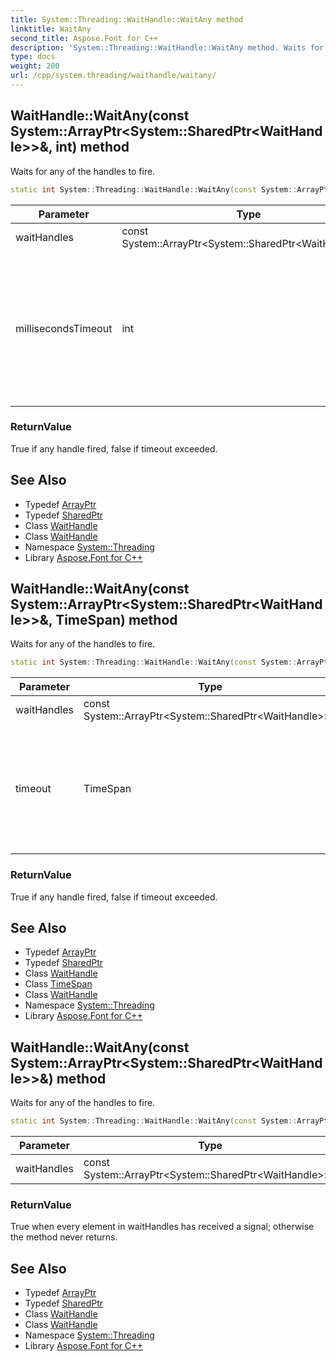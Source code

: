 ```yaml
---
title: System::Threading::WaitHandle::WaitAny method
linktitle: WaitAny
second_title: Aspose.Font for C++
description: 'System::Threading::WaitHandle::WaitAny method. Waits for any of the handles to fire in C++.'
type: docs
weight: 200
url: /cpp/system.threading/waithandle/waitany/
---
```

## WaitHandle::WaitAny(const System::ArrayPtr\<System::SharedPtr\<WaitHandle\>\>\&, int) method


Waits for any of the handles to fire.

```cpp
static int System::Threading::WaitHandle::WaitAny(const System::ArrayPtr<System::SharedPtr<WaitHandle>> &waitHandles, int millisecondsTimeout)
```


| Parameter | Type | Description |
| --- | --- | --- |
| waitHandles | const System::ArrayPtr\<System::SharedPtr\<WaitHandle\>\>\& | Handles to wait for. |
| millisecondsTimeout | int | [Timeout](../../timeout/) to wait for, in milliseconds; -1 means infinite waiting, 0 means check-and-return, positive values are timeouts. |

### ReturnValue

True if any handle fired, false if timeout exceeded.

## See Also

* Typedef [ArrayPtr](../../../system/arrayptr/)
* Typedef [SharedPtr](../../../system/sharedptr/)
* Class [WaitHandle](../)
* Class [WaitHandle](../)
* Namespace [System::Threading](../../)
* Library [Aspose.Font for C++](../../../)
## WaitHandle::WaitAny(const System::ArrayPtr\<System::SharedPtr\<WaitHandle\>\>\&, TimeSpan) method


Waits for any of the handles to fire.

```cpp
static int System::Threading::WaitHandle::WaitAny(const System::ArrayPtr<System::SharedPtr<WaitHandle>> &waitHandles, TimeSpan timeout)
```


| Parameter | Type | Description |
| --- | --- | --- |
| waitHandles | const System::ArrayPtr\<System::SharedPtr\<WaitHandle\>\>\& | Handles to wait for. |
| timeout | TimeSpan | A [System::TimeSpan](../../../system/timespan/) that represents the number of milliseconds to wait, or a [System::TimeSpan](../../../system/timespan/) that represents -1 milliseconds to wait indefinitely. |

### ReturnValue

True if any handle fired, false if timeout exceeded.

## See Also

* Typedef [ArrayPtr](../../../system/arrayptr/)
* Typedef [SharedPtr](../../../system/sharedptr/)
* Class [WaitHandle](../)
* Class [TimeSpan](../../../system/timespan/)
* Class [WaitHandle](../)
* Namespace [System::Threading](../../)
* Library [Aspose.Font for C++](../../../)
## WaitHandle::WaitAny(const System::ArrayPtr\<System::SharedPtr\<WaitHandle\>\>\&) method


Waits for any of the handles to fire.

```cpp
static int System::Threading::WaitHandle::WaitAny(const System::ArrayPtr<System::SharedPtr<WaitHandle>> &waitHandles)
```


| Parameter | Type | Description |
| --- | --- | --- |
| waitHandles | const System::ArrayPtr\<System::SharedPtr\<WaitHandle\>\>\& | Handles to wait for. |

### ReturnValue

True when every element in waitHandles has received a signal; otherwise the method never returns.

## See Also

* Typedef [ArrayPtr](../../../system/arrayptr/)
* Typedef [SharedPtr](../../../system/sharedptr/)
* Class [WaitHandle](../)
* Class [WaitHandle](../)
* Namespace [System::Threading](../../)
* Library [Aspose.Font for C++](../../../)
